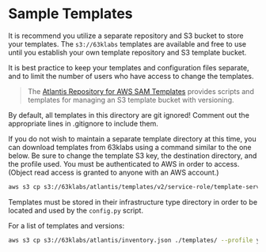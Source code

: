 # Sample Templates

It is recommend you utilize a separate repository and S3 bucket to store your templates. The `s3://63klabs` templates are available and free to use until you establish your own template repository and S3 template bucket.

It is best practice to keep your templates and configuration files separate, and to limit the number of users who have access to change the templates.

> The [Atlantis Repository for AWS SAM Templates](https://github.com/chadkluck/atlantis-repo-aws-sam-templates) provides scripts and templates for managing an S3 template bucket with versioning.

By default, all templates in this directory are git ignored! Comment out the appropriate lines in .gitignore to include them.

If you do not wish to maintain a separate template directory at this time, you can download templates from 63klabs using a command similar to the one below. Be sure to change the template S3 key, the destination directory, and the profile used. You must be authenticated to AWS in order to access. (Object read access is granted to anyone with an AWS account.)

```bash
aws s3 cp s3://63klabs/atlantis/templates/v2/service-role/template-service-role.yml ./templates/service-role/ --profile yourprofile
```

Templates must be stored in their infrastructure type directory in order to be located and used by the `config.py` script.

For a list of templates and versions:

```bash
aws s3 cp s3://63klabs/atlantis/inventory.json ./templates/ --profile yourprofile
```
